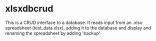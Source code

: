 # xlsxdbcrud
This is a CRUD interface to a database. It reads input from an .xlsx spreadsheet (test_data.xlsx), adding it to the database and display and renaming the spreadsheet by adding 'backup'
